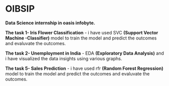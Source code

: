 # OIBSIP
**Data Science internship in oasis infobyte.**  

**The task 1- Iris Flower Classification** - i have used SVC **(Support Vector Machine -Classifier)** model to train the model and predict the outcomes and evaluvate the outcomes.   

**The task 2- Unemployment in India** - EDA **(Exploratory Data Analysis)** and i have visualized the data insights using various graphs.   

**The task 5- Sales Prediction** - i have used rfr **(Random Forest Regression)** model to train the model and predict the outcomes and evaluvate the outcomes.
